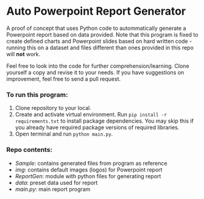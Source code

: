 # Auto Powerpoint Report Generator

A proof of concept that uses Python code to autommatically generate a Powerpoint report based on data provided.  Note that this program is fixed to create defined charts and Powerpoint slides based on hard written code - running this on a dataset and files different than ones provided in this repo will **not** work.

Feel free to look into the code for further comprehension/learning.  Clone yourself a copy and revise it to your needs.  If you have suggestions on improvement, feel free to send a pull request.

### To run this program:

1. Clone repository to your local.
2. Create and activate virtual environment.  Run `pip install -r requirements.txt` to install package dependencies.  You may skip this if you already have required package versions of required libraries.
3. Open terminal and run `python main.py`.

### Repo contents:
- _Sample_:  contains generated files from program as reference
- _img_: contains default images (logos) for Powerpoint report
- _ReportGen_: module with python files for generating report
- _data_: preset data used for report
- _main.py_: main report program
